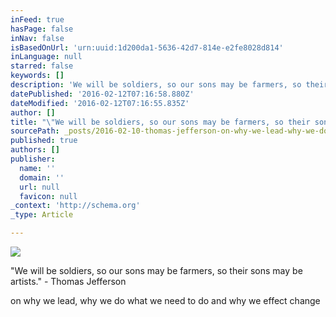 ```yaml
---
inFeed: true
hasPage: false
inNav: false
isBasedOnUrl: 'urn:uuid:1d200da1-5636-42d7-814e-e2fe8028d814'
inLanguage: null
starred: false
keywords: []
description: 'We will be soldiers, so our sons may be farmers, so their sons may be artists.&quot;'
datePublished: '2016-02-12T07:16:58.880Z'
dateModified: '2016-02-12T07:16:55.835Z'
author: []
title: "\"We will be soldiers, so our sons may be farmers, so their sons may be artists.\" -\_Thomas Jefferson\_"
sourcePath: _posts/2016-02-10-thomas-jefferson-on-why-we-lead-why-we-do-what-we-need-to.md
published: true
authors: []
publisher:
  name: ''
  domain: ''
  url: null
  favicon: null
_context: 'http://schema.org'
_type: Article

---
```

![](https://the-grid-user-content.s3-us-west-2.amazonaws.com/212d2603-5659-4ed0-98fd-769709bd9c86.jpg)

"We will be soldiers, so our sons may be farmers, so their sons may be artists." - Thomas Jefferson 

on why we lead, why we do what we need to do and why we effect change